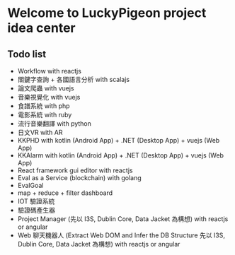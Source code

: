 # Welcome to LuckyPigeon project idea center
## Todo list
* Workflow with reactjs
* 關鍵字查詢 + 各國語言分析 with scalajs
* 論文爬蟲 with vuejs
* 音樂視覺化 with vuejs
* 食譜系統 with php
* 電影系統 with ruby
* 流行音樂翻譯 with python
* 日文VR with AR
* KKPHD with kotlin (Android App) + .NET (Desktop App) + vuejs (Web App)
* KKAlarm with kotlin (Android App) + .NET (Desktop App) + vuejs (Web App)
* React framework gui editor with reactjs
* Eval as a Service (blockchain) with golang
* EvalGoal
* map + reduce + filter dashboard
* IOT 驗證系統
* 驗證碼產生器
* Project Manager (先以 I3S, Dublin Core, Data Jacket 為構想) with reactjs or angular
* Web 聊天機器人 (Extract Web DOM and Infer the DB Structure 先以 I3S, Dublin Core, Data Jacket 為構想) with reactjs or angular
